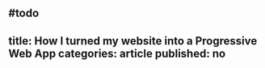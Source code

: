 #todo
---
title: How I turned my website into a Progressive Web App
categories: article
published: no
---